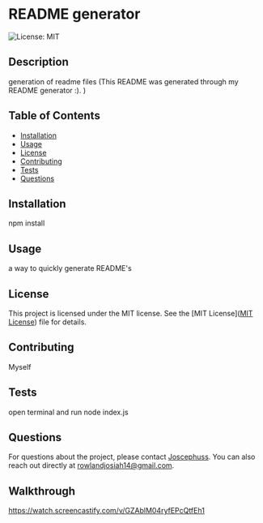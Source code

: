 
# README generator

![License: MIT](https://img.shields.io/badge/License-MIT-yellow.svg)

## Description
generation of readme files
(This README was generated through my README generator :). )

## Table of Contents
- [Installation](#installation)
- [Usage](#usage)
- [License](#license)
- [Contributing](#contributing)
- [Tests](#tests)
- [Questions](#questions)

## Installation
npm install

## Usage
a way to quickly generate README's


## License

This project is licensed under the MIT license. See the [MIT License]([MIT License](https://opensource.org/licenses/MIT)) file for details.


## Contributing
Myself

## Tests
open terminal and run node index.js

## Questions
For questions about the project, please contact [Joscephuss](https://github.com/Joscephuss).
You can also reach out directly at rowlandjosiah14@gmail.com.

## Walkthrough 
https://watch.screencastify.com/v/GZAblM04ryfEPcQtfEh1

